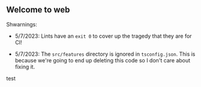 ## Welcome to web

Shwarnings:

- 5/7/2023: Lints have an `exit 0` to cover up the tragedy that they are for CI!

- 5/7/2023: The `src/features` directory is ignored in `tsconfig.json`. This is because we're going to end up deleting this code so I don't care about fixing it.

test
